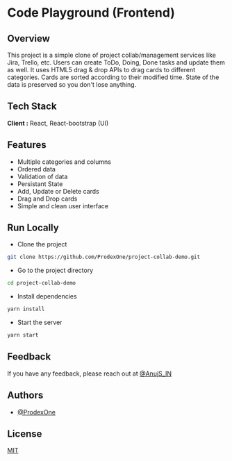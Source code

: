 # Code Playground (Frontend)

## Overview

This project is a simple clone of project collab/management services like Jira, Trello, etc. Users can create ToDo, Doing, Done tasks and update them as well. It uses HTML5 drag & drop APIs to drag cards to different categories. Cards are sorted according to their modified time. State of the data is preserved so you don't lose anything.

## Tech Stack

**Client :** React, React-bootstrap (UI)

## Features

- Multiple categories and columns
- Ordered data
- Validation of data
- Persistant State
- Add, Update or Delete cards
- Drag and Drop cards
- Simple and clean user interface

## Run Locally

- Clone the project

```bash
git clone https://github.com/ProdexOne/project-collab-demo.git
```

- Go to the project directory

```bash
cd project-collab-demo
```

- Install dependencies

```bash
yarn install
```

- Start the server

```bash
yarn start
```

## Feedback

If you have any feedback, please reach out at [@AnujS_IN](https://twitter.com/AnujS_IN)

## Authors

- [@ProdexOne](https://www.github.com/ProdexOne)

## License

[MIT](https://choosealicense.com/licenses/mit/)
